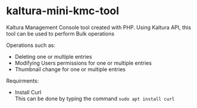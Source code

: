 # kaltura-mini-kmc-tool

Kaltura Management Console tool created with PHP. Using Kaltura API, this tool can be used to perform Bulk operations

Operations such as:

* Deleting one or multiple entries
* Modifying Users permissions for one or multiple entries
* Thumbnail change for one or multiple entries

Requirments:
* Install Curl  
This can be done by typing the command `sudo apt install curl`
